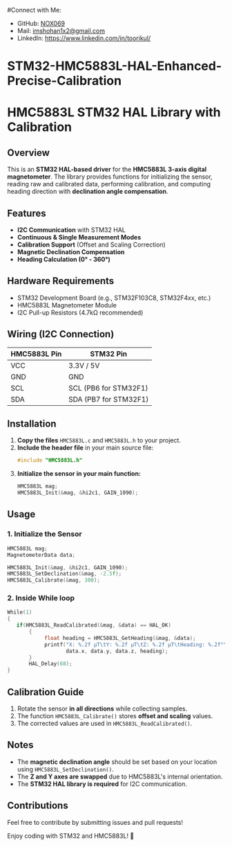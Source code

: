 
#Connect with Me:
* GitHub: [NOX069](https://github.com/nox069)
* Mail: imshohan1x2@gmail.com
* LinkedIn: https://www.linkedin.com/in/toorikul/

# STM32-HMC5883L-HAL-Enhanced-Precise-Calibration
# HMC5883L STM32 HAL Library with Calibration

## Overview
This is an **STM32 HAL-based driver** for the **HMC5883L 3-axis digital magnetometer**. The library provides functions for initializing the sensor, reading raw and calibrated data, performing calibration, and computing heading direction with **declination angle compensation**.

## Features
- **I2C Communication** with STM32 HAL
- **Continuous & Single Measurement Modes**
- **Calibration Support** (Offset and Scaling Correction)
- **Magnetic Declination Compensation**
- **Heading Calculation (0° - 360°)**

## Hardware Requirements
- STM32 Development Board (e.g., STM32F103C8, STM32F4xx, etc.)
- HMC5883L Magnetometer Module
- I2C Pull-up Resistors (4.7kΩ recommended)

## Wiring (I2C Connection)
| HMC5883L Pin | STM32 Pin |
|-------------|-----------|
| VCC        | 3.3V / 5V |
| GND        | GND       |
| SCL        | SCL (PB6 for STM32F1) |
| SDA        | SDA (PB7 for STM32F1) |

## Installation
1. **Copy the files** `HMC5883L.c` and `HMC5883L.h` to your project.
2. **Include the header file** in your main source file:
   ```c
   #include "HMC5883L.h"
   ```
3. **Initialize the sensor in your main function:**
   ```c
   HMC5883L mag;
   HMC5883L_Init(&mag, &hi2c1, GAIN_1090);
   ```

## Usage
### **1. Initialize the Sensor**
```c
HMC5883L mag;
MagnetometerData data;

HMC5883L_Init(&mag, &hi2c1, GAIN_1090);
HMC5883L_SetDeclination(&mag, -2.5f);
HMC5883L_Calibrate(&mag, 300);

```


### **2. Inside While loop**
```c
While(1)
{
   if(HMC5883L_ReadCalibrated(&mag, &data) == HAL_OK) 
       {
            float heading = HMC5883L_GetHeading(&mag, &data);
            printf("X: %.2f µT\tY: %.2f µT\tZ: %.2f µT\tHeading: %.2f°\n",
                   data.x, data.y, data.z, heading);
       }
       HAL_Delay(68);
}
```

## Calibration Guide
1. Rotate the sensor **in all directions** while collecting samples.
2. The function `HMC5883L_Calibrate()` stores **offset and scaling** values.
3. The corrected values are used in `HMC5883L_ReadCalibrated()`.

## Notes
- The **magnetic declination angle** should be set based on your location using `HMC5883L_SetDeclination()`.
- The **Z and Y axes are swapped** due to HMC5883L's internal orientation.
- The **STM32 HAL library is required** for I2C communication.

## Contributions
Feel free to contribute by submitting issues and pull requests!

Enjoy coding with STM32 and HMC5883L! 🚀
